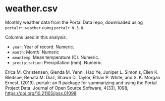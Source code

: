 # weather.csv

Monthly weather data from the Portal Data repo, downloaded using `portalr::weather` using `portalr 0.3.8`. 


Columns used in this analysis:

- `year`: Year of record. Numeric.
- `month`: Month. Numeric
- `meantemp`: Mean temperature (C). Numeric.
- `precipitation`: Precipitation (mm). Numeric.

Erica M. Christensen, Glenda M. Yenni, Hao Ye, Juniper L.
  Simonis, Ellen K. Bledsoe, Renata M. Diaz, Shawn D. Taylor,
  Ethan P. White, and S. K. Morgan Ernest. (2019). portalr:
  an R package for summarizing and using the Portal Project
  Data. Journal of Open Source Software, 4(33), 1098,
  https://doi.org/10.21105/joss.01098
